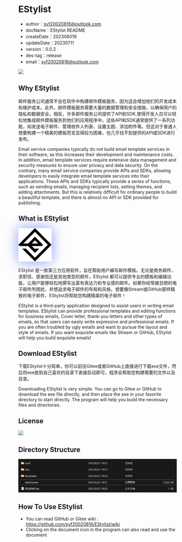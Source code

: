 # EStylist


- author：syf20020816@outlook.com
- docName：EStylist README
- createDate：202306019
- updateDate：20230711
- version：0.0.2
- des-tag：release
- email：syf20020816@outlook.com

<img src="https://img.shields.io/badge/EStylist-0.0.2-orange?style=flat-square&logo=tauri&logoColor=%23fff&labelColor=%2323B898&color=%2323B898">

## Why EStylist

邮件服务公司通常不会在软件中构建邮件模板服务，因为这会增加他们的开发成本和维护成本。此外，邮件模板服务需要大量的数据管理和安全措施，以确保用户的隐私和数据安全。相反，许多邮件服务公司提供了API和SDK,使得开发人员可以轻松地集成邮件模板服务到他们的应用程序中。这些API和SDK通常提供了一系列功能，如发送电子邮件、管理收件人列表、设置主题、添加附件等。但这对于普通人想要构建一个精美的模板而言显得较为困难，也几乎找不到提供的API或SDK进行发布。

Email service companies typically do not build email template services in their software, as this increases their development and maintenance costs. In addition, email template services require extensive data management and security measures to ensure user privacy and data security. On the contrary, many email service companies provide APIs and SDKs, allowing developers to easily integrate email template services into their applications. These APIs and SDKs typically provide a series of functions, such as sending emails, managing recipient lists, setting themes, and adding attachments. But this is relatively difficult for ordinary people to build a beautiful template, and there is almost no API or SDK provided for publishing.

## What is EStylist

<img src="./public/EStylist.png" style="filter:drop-shadow(0 0 20px #8399fa)">

EStylist 是一款第三方应用软件，旨在帮助用户编写邮件模板。无论是商务邮件、求职信、感谢信还是其他类型的邮件，EStylist 都可以提供专业的模板和编辑功能，让用户能够轻松地撰写出富有表达力和专业感的邮件。如果你经常被丑陋的电子邮件所困扰，并想追求电子邮件的布局和风格。想要像Stream或GitHub那样精致的电子邮件，EStylist将帮助您构建精美的电子邮件！

EStylist is a third-party application designed to assist users in writing email templates. EStylist can provide professional templates and editing functions for business emails, Cover letter, thank-you letters and other types of emails, so that users can easily write expressive and professional emails. If you are often troubled by ugly emails and want to pursue the layout and style of emails. If you want exquisite emails like Stream or GitHub, EStylist will help you build exquisite emails!


## Download EStylist

下载EStylist十分简单，你可以前往Gitee或者GitHub上直接进行下载exe文件，然后将exe放到自己喜欢的目录下直接启动即可，程序会帮助您构建需要的文件以及目录。

Downloading EStylist is very simple. You can go to Gitee or GitHub to download the exe file directly, and then place the exe in your favorite directory to start directly. The program will help you build the necessary files and directories.

## License

<img src="https://img.shields.io/badge/build-MIT-%2321B191?style=flat&label=License&color=%2321B191">

## Directory Structure

<img src=".\README\imgs\image-20230622214506174.png">

## How To Use EStylist

- You can read GitHub or Gitee wiki : https://github.com/syf20020816/EStylist/wiki
- Clicking on the document icon in the program can also read and use the document
